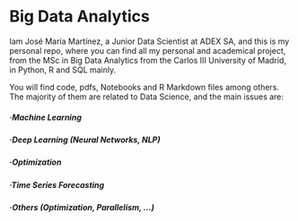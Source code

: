 # Big Data Analytics

Iam José María Martínez, a Junior Data Scientist at ADEX SA, and this is my personal repo, 
where you can find all my personal and academical project, from the MSc in Big Data Analytics from the Carlos III University of Madrid, in Python, R and SQL mainly.

You will find code, pdfs, Notebooks and R Markdown files among others.
The majority of them are related to Data Science, and the main issues are:

##### ·Machine Learning
##### ·Deep Learning (Neural Networks, NLP)
##### ·Optimization
##### ·Time Series Forecasting
##### ·Others (Optimization, Parallelism, ...)

